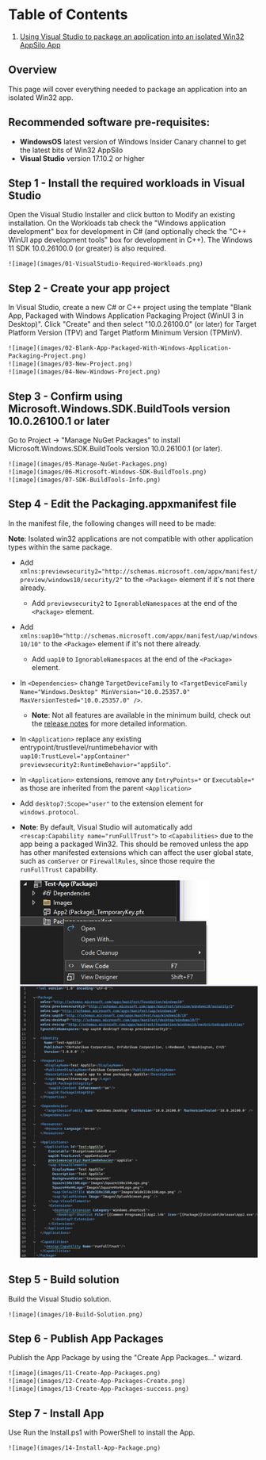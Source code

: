 # Table of Contents
1. [Using Visual Studio to package an application into an isolated Win32 AppSilo App](#Overview)

## Overview
This page will cover everything needed to package an application into an isolated Win32 app. 

## Recommended software pre-requisites:
* **WindowsOS** latest version of Windows Insider Canary channel to get the latest bits of Win32 AppSilo
* **Visual Studio** version 17.10.2 or higher

## Step 1 - Install the required workloads in Visual Studio
Open the Visual Studio Installer and click button to Modify an existing installation. On the Workloads tab check the "Windows application development" box for development in C# (and optionally check the "C++ WinUI app development tools" box for development in C++). The Windows 11 SDK 10.0.26100.0 (or greater) is also required.

	![image](images/01-VisualStudio-Required-Workloads.png)

## Step 2 - Create your app project
In Visual Studio, create a new C# or C++ project using the template "Blank App, Packaged with Windows Application Packaging Project (WinUI 3 in Desktop)". Click "Create" and then select "10.0.26100.0" (or later) for Target Platform Version (TPV) and Target Platform Minimum Version (TPMinV). 

	![image](images/02-Blank-App-Packaged-With-Windows-Application-Packaging-Project.png)
	![image](images/03-New-Project.png)
	![image](images/04-New-Windows-Project.png)

## Step 3 - Confirm using Microsoft.Windows.SDK.BuildTools version 10.0.26100.1 or later
Go to Project -> "Manage NuGet Packages" to install Microsoft.Windows.SDK.BuildTools version 10.0.26100.1 (or later).

	![image](images/05-Manage-NuGet-Packages.png)
	![image](images/06-Microsoft-Windows-SDK-BuildTools.png)
	![image](images/07-SDK-BuildTools-Info.png)

## Step 4 - Edit the Packaging.appxmanifest file
In the manifest file, the following changes will need to be made:

**Note**: Isolated win32 applications are not compatible with other application types within the same package.

* Add `xmlns:previewsecurity2="http://schemas.microsoft.com/appx/manifest/preview/windows10/security/2"`
to the `<Package>` element if it's not there already.

	* Add `previewsecurity2` to `IgnorableNamespaces` at the end of the `<Package>` element.

* Add `xmlns:uap10="http://schemas.microsoft.com/appx/manifest/uap/windows10/10"` to the `<Package>` element
if it's not there already.

	* Add `uap10` to `IgnorableNamespaces` at the end of the `<Package>` element.

* In `<Dependencies>` change `TargetDeviceFamily` to
`<TargetDeviceFamily Name="Windows.Desktop" MinVersion="10.0.25357.0" MaxVersionTested="10.0.25357.0" />`.

	* **Note**: Not all features are available in the minimum build, check out the [release notes](../../relnotes/windows-release-notes.md) for more detailed information.

* In `<Application>` replace any existing entrypoint/trustlevel/runtimebehavior with
`uap10:TrustLevel="appContainer" previewsecurity2:RuntimeBehavior="appSilo"`.

* In `<Application>` extensions, remove any `EntryPoints=*` or `Executable=*` as those are inherited from the parent `<Application>`

* Add `desktop7:Scope="user"` to the extension element for `windows.protocol`.

* **Note**: By default, Visual Studio will automatically add `<rescap:Capability name="runFullTrust">` to
`<Capabilities>` due to the app being a packaged Win32. This should be removed unless
the app has other manifested extensions which can affect the user global state, such as
`comServer` or `FirewallRules`, since those require the `runFullTrust` capability.

	![image](images/08-Edit-Manifest-File.png)
	![image](images/09-PackagingAppx-File.png)

## Step 5 - Build solution
Build the Visual Studio solution. 

	![image](images/10-Build-Solution.png)

## Step 6 - Publish App Packages
Publish the App Package by using the "Create App Packages..." wizard.

	![image](images/11-Create-App-Packages.png)
	![image](images/12-Create-App-Packages-Create.png)
	![image](images/13-Create-App-Packages-success.png)

## Step 7 - Install App
Use Run the Install.ps1 with PowerShell to install the App.

	![image](images/14-Install-App-Package.png)